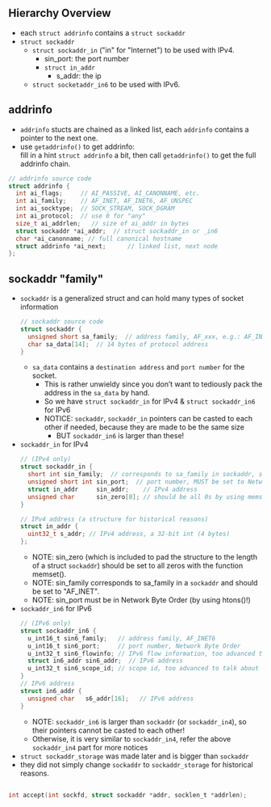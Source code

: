 ## Hierarchy Overview
- each `struct addrinfo` contains a `struct sockaddr`    
- `struct sockaddr`  
  - `struct sockaddr_in` ("in" for "Internet") to be used with IPv4.  
    - sin_port: the port number
    - `struct in_addr`
      - s_addr: the ip 
  - `struct socketaddr_in6` to be used with IPv6.  
## addrinfo  
  - `addrinfo` stucts are chained as a linked list, each `addrinfo` contains a pointer to the next one.  
  - use `getaddrinfo()` to get addrinfo:  
    fill in a hint `struct addrinfo` a bit, then call `getaddrinfo()` to get the full addrinfo chain.  
  ```C
  // addrinfo source code
  struct addrinfo {
    int ai_flags;     // AI_PASSIVE, AI_CANONNAME, etc.        
    int ai_family;    // AF_INET, AF_INET6, AF_UNSPEC
    int ai_socktype;  // SOCK_STREAM, SOCK_DGRAM 
    int ai_protocol;  // use 0 for "any"
    size_t ai_addrlen;   // size of ai_addr in bytes
    struct sockaddr *ai_addr;  // struct sockaddr_in or _in6        
    char *ai_canonname; // full canonical hostname            
    struct addrinfo *ai_next;      // linked list, next node    
  };
  
  ```
## sockaddr "family"  
- `sockaddr` is a generalized struct and can hold many types of socket information 
  ```C
  // sockaddr source code
  struct sockaddr {
    unsigned short sa_family;  // address family, AF_xxx, e.g.: AF_INET (IPv4) or AF_INET6 (IPv6)      
    char sa_data[14];  // 14 bytes of protocol address    
  }
  ```
  - `sa_data` contains a `destination address` and `port number` for the socket. 
    - This is rather unwieldy since you don’t want to tediously pack the address in the `sa_data` by hand.  
    - So we have `struct sockaddr_in` for IPv4 & `struct sockaddr_in6` for IPv6  
    - NOTICE: `sockaddr`, `sockaddr_in` pointers can be casted to each other if needed, because they are made to be the same size  
      - BUT `sockaddr_in6` is larger than these!
- `sockaddr_in` for IPv4
  ```C
  // (IPv4 only)
  struct sockaddr_in {
    short int sin_family;  // corresponds to sa_family in sockaddr, should be set to AF_INET
    unsigned short int sin_port;  // port number, MUST be set to Network Byte Order (Big Endian) by using htons()
    struct in_addr     sin_addr;    // IPv4 address
    unsigned char      sin_zero[8]; // should be all 0s by using memset(); Pad the struct so it has the same size as sockaddr
  }
  
  // IPv4 address (a structure for historical reasons)    
  struct in_addr {        
    uint32_t s_addr; // IPv4 address, a 32-bit int (4 bytes)    
  };
  ```
  - NOTE: sin_zero (which is included to pad the structure to the length of a struct `sockaddr`) should be set to all zeros with the function memset().   
  - NOTE: sin_family corresponds to sa_family in a `sockaddr` and should be set to "AF_INET".   
  - NOTE: sin_port must be in Network Byte Order (by using htons()!)  
- `sockaddr_in6` for IPv6  
  ```C
  // (IPv6 only)
  struct sockaddr_in6 {
    u_int16_t sin6_family;   // address family, AF_INET6
    u_int16_t sin6_port;     // port number, Network Byte Order
    u_int32_t sin6_flowinfo; // IPv6 flow information, too advanced to talk about here
    struct in6_addr sin6_addr;  // IPv6 address
    u_int32_t sin6_scope_id; // scope id, too advanced to talk about here
  }
  // IPv6 address
  struct in6_addr {
    unsigned char   s6_addr[16];   // IPv6 address 
  }
  ```
  - NOTE: `sockaddr_in6` is larger than `sockaddr` (or `sockaddr_in4`), so their pointers cannot be casted to each other!   
  - Otherwise, it is very similar to `sockaddr_in4`, refer the above `sockaddr_in4` part for more notices  
- `struct sockaddr_storage` was made later and is bigger than `sockaddr`  
- they did not simply change `sockaddr` to `sockaddr_storage` for historical reasons.

 ```C
 
 int accept(int sockfd, struct sockaddr *addr, socklen_t *addrlen); 
 ```
